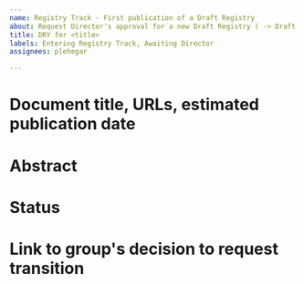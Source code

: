 ```yaml
---
name: Registry Track - First publication of a Draft Registry
about: Request Director's approval for a new Draft Registry ( -> Draft Registry)
title: DRY for <title>
labels: Entering Registry Track, Awaiting Director
assignees: plehegar

---
```


# Document title, URLs, estimated publication date

# Abstract

# Status

# Link to group's decision to request transition

